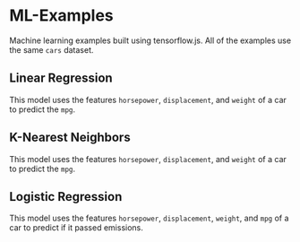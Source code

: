 # ML-Examples

Machine learning examples built using tensorflow.js. All of the examples use the same `cars` dataset.

## Linear Regression

This model uses the features `horsepower`, `displacement`, and `weight` of a car to predict the `mpg`.

## K-Nearest Neighbors

This model uses the features `horsepower`, `displacement`, and `weight` of a car to predict the `mpg`.

## Logistic Regression

This model uses the features `horsepower`, `displacement`, `weight`, and `mpg` of a car to predict if it passed emissions.
